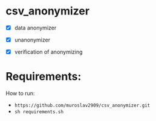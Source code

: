 # csv_anonymizer
-[x] data anonymizer
-[x] unanonymizer
-[x] verification of anonymizing



# Requirements:

How to run:
 - `https://github.com/muroslav2909/csv_anonymizer.git`
 - `sh requirements.sh`
